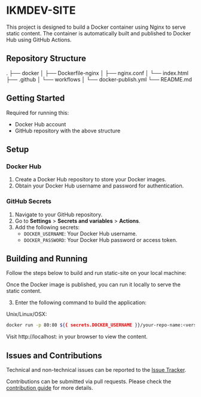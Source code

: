 # IKMDEV-SITE


This project is designed to build a Docker container using Nginx to serve static content. The container is automatically built and published to Docker Hub using GitHub Actions.

## Repository Structure
.
├── docker
│   ├── Dockerfile-nginx
│   ├── nginx.conf
│   └── index.html
├── .github
│   └── workflows
│       └── docker-publish.yml
└── README.md

## Getting Started

Required for running this:

- Docker Hub account
- GitHub repository with the above structure

## Setup

### Docker Hub

1. Create a Docker Hub repository to store your Docker images.
2. Obtain your Docker Hub username and password for authentication.

### GitHub Secrets

1. Navigate to your GitHub repository.
2. Go to **Settings** > **Secrets and variables** > **Actions**.
3. Add the following secrets:
   - `DOCKER_USERNAME`: Your Docker Hub username.
   - `DOCKER_PASSWORD`: Your Docker Hub password or access token.

## Building and Running

Follow the steps below to build and run static-site on your local machine:

Once the Docker image is published, you can run it locally to serve the static content.

3. Enter the following command to build the application:


Unix/Linux/OSX:

```bash
docker run -p 80:80 ${{ secrets.DOCKER_USERNAME }}/your-repo-name:<version>
```
Visit http://localhost:<port> in your browser to view the content.


## Issues and Contributions
Technical and non-technical issues can be reported to the [Issue Tracker](https://github.com/ikmdev/repo-seed/issues).

Contributions can be submitted via pull requests. Please check the [contribution guide](doc/how-to-contribute.md) for more details.